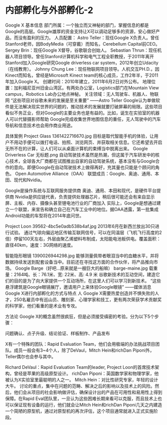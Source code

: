 # 内部孵化与外部孵化-2

Google X
基本信息
部门所属：一个独立而又神秘的部门，掌握信息的都是Google的高层。Google雄厚的资金支持让X可以调动足够多的资源，安心做好产品，而没有盈利的压力。
人员配置：
Astro Teller：现任Google X负责人。曾任Stanford老师，因BodyMedia（可穿戴）而知名，Cerebellum Capital前CEO。
Sergey Brin：现任Google X督导，谷歌联合创始人。
Sebastian Thrun：现任机器人项目领导。曾任Stanford计算机科学和电气工程全职教授，于2011年离开Stanford加入Google研究Google driverless car system，2012年创立Udacity（在线教育）。
Johnny Chung Lee：现任物联网项目领导。人机交互PH.D.，因Kinect而知名，曾经是Microsoft Kinect team的核心成员，工作2年半，于2011年加入Google X。
创建时间：2010年建立，2011年6月2日对外公布。
地理位置：加利福尼亚州旧金山湾区。有两处办公室，Logistics部门在Mountain View campus，Robotics Lab办公地点神秘。
关注领域：无人驾驶车、机器人、物联网
“这些项目对谷歌未来的发展是至关重要” ——Astro Teller
Google认为单做软件是无法解决现实世界的问题的，推动技术的发展就要打破屏幕的局限。这些项目看似不务正业，但对Google的主要业务也是有益的。比如，诞生在实验室的机器人可以代替摄影师帮助 Google完成收集世界地图信息的重任，无人驾驶中的汽车导航和信息技术也会用作商业用途。

具体案例
Project Glass
1361422716670.jpg
目标是取代智能手机的体验，让用户不用动手便可以拨打电话、拍照、浏览网页、并获取相关信息。它还希望去开启无所不在的计算，让人们可以从桌面计算机的束缚当中脱离出来。
Google Driverless Car
无标题.png
自动驾驶技术虽然是热潮，但这属于汽车研发中的核心技术，全球各大厂商都在试图推出自家的自动驾驶系统，基本没有与Google合作的意向。即便Google在自动驾驶技术上做得再好，充其量也只能是个顾问的角色。
Open Automotive Alliance（OAA）
联盟成员：Google、奥迪、通用、本田、现代和Nvidia。

Google是操作系统与互联网服务提供商
奥迪、通用、本田和现代，是硬件平台提供商
Nvidia是供应链代表，负责提供处理器芯片，稍后很可能还会有来自显示屏、主板、内存、摄像头甚至锂电池行业的厂商加入
实际上，Google是想通过建立一个联盟，来宣告和确立自己在汽车工业中的地位。据OAA透露，第一批集成Android功能的车型将在2014年底问世。

Project Loon
39562-4bc5e0adb538b4af.jpg
2013年6月在新西兰放出30只进行试验。
通过气球向偏远地区传输互联网信号，可以在同温层（飞机飞行高度的2倍）停留100天左右，外层由聚乙烯塑料布制成，太阳能电池板供电。覆盖面积：直径40km，速度：3G网络的速度。

智能隐形眼镜
1390026944298.jpg
能够测量佩带者眼泪当中的血糖水平，并将数据持续发送到配套设备当中。目前还在寻找这方面的合作伙伴，将产品推向市场。
Google Barge（好吧…原来就是一艘巨大的船嘛）
barge-maine.jpg
载重量：2164吨、长：76.1米、宽: 22米、高: 4.9 米
谷歌新技术的互动空间，建造它们的目的是为了向大家提供一个互动场所，在这里人们可以学习到新技术。
“这些悬浮建筑是Google眼镜展厅，邀请用户上来体验Google眼镜” ——媒体消息
Google X进行内部孵化的方式与特点
人
Google X需要热爱创造并不惧失败的人才，250名雇员中有巡山员、雕刻家、心理学家和技工，更有两次荣获学术贡献奖的科学家，他们看重的是术业有专攻。

方法论
Google X的概念虽然很疯狂，但是必须接受缜密的考验。分为以下5个步骤：

问题确认、点子升级、结论验证、样板制作、产品发布

X有一个特殊的团队：Rapid Evaluation Team，他们会用极端的办法挑战项目团队。成员一般会有3~4个人，除了DeVaul，Mitch Hein和richDan Piponi外，Teller偶尔也会参与其中。

Richard DeVaul：Rapid Evaluation Team的leader, Project Loon的首席技术架构，曾经是苹果的高级原型设计。
richDan Piponi：英国数学家和物理学家，他被认为X实验室里最聪明的人之一。
Mitch Hein：对比性研究专家，年轻的设计大牛。
讨论的重点，集中在问题的范畴、解决之后的影响以及技术上的风险。然后，他们会从项目的社会影响做评估，确保设计出的产品在可用性和易用性上得到保障。在Rapid Eval团队里，一旦认为这些困难长期来看可以克服，而且技术上也可以保证现有设备的运行，他们就会让Mitch Hein和richDan Piponi几天之内建造一个简陋的原型机，通过对原型机的再次评估，这个项目通常就进入正式实施阶段。